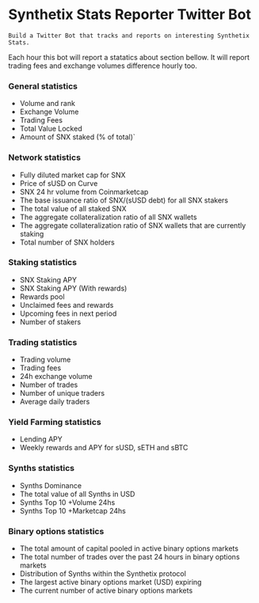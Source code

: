 # Synthetix Stats Reporter Twitter Bot

`Build a Twitter Bot that tracks and reports on interesting Synthetix Stats.`

Each hour this bot will report a statatics about section bellow.
It will report trading fees and exchange volumes difference hourly too.

### General statistics

- Volume and rank
- Exchange Volume
- Trading Fees
- Total Value Locked
- Amount of SNX staked (% of total)`

### Network statistics

- Fully diluted market cap for SNX
- Price of sUSD on Curve
- SNX 24 hr volume from Coinmarketcap
- The base issuance ratio of SNX/(sUSD debt) for all SNX stakers
- The total value of all staked SNX
- The aggregate collateralization ratio of all SNX wallets
- The aggregate collateralization ratio of SNX wallets that are currently staking
- Total number of SNX holders


### Staking statistics

- SNX Staking APY
- SNX Staking APY (With rewards)
- Rewards pool
- Unclaimed fees and rewards
- Upcoming fees in next period
- Number of stakers

### Trading statistics

- Trading volume
- Trading fees
- 24h exchange volume
- Number of trades
- Number of unique traders
- Average daily traders

### Yield Farming statistics

- Lending APY
- Weekly rewards and APY for sUSD, sETH and sBTC


### Synths statistics

- Synths Dominance
- The total value of all Synths in USD
- Synths Top 10 +Volume 24hs
- Synths Top 10 +Marketcap 24hs

### Binary options statistics

- The total amount of capital pooled in active binary options markets
- The total number of trades over the past 24 hours in binary options markets
- Distribution of Synths within the Synthetix protocol
- The largest active binary options market (USD) expiring
- The current number of active binary options markets
